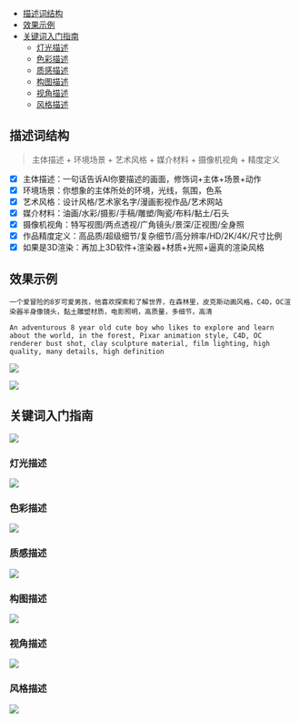 - [描述词结构](#描述词结构)
- [效果示例](#效果示例)
- [关键词入门指南](#关键词入门指南)
  - [灯光描述](#灯光描述)
  - [色彩描述](#色彩描述)
  - [质感描述](#质感描述)
  - [构图描述](#构图描述)
  - [视角描述](#视角描述)
  - [风格描述](#风格描述)


## 描述词结构

> 主体描述 + 环境场景 + 艺术风格 + 媒介材料 + 摄像机视角 + 精度定义

- [x] 主体描述：一句话告诉AI你要描述的画面，修饰词+主体+场景+动作
- [x] 环境场景：你想象的主体所处的环境，光线，氛围，色系
- [x] 艺术风格：设计风格/艺术家名字/漫画影视作品/艺术网站
- [x] 媒介材料：油画/水彩/摄影/手稿/雕塑/陶瓷/布料/黏土/石头
- [x] 摄像机视角：特写视图/两点透视/广角镜头/景深/正视图/全身照
- [x] 作品精度定义：高品质/超级细节/复杂细节/高分辨率/HD/2K/4K/尺寸比例
- [x] 如果是3D渲染：再加上3D软件+渲染器+材质+光照+逼真的渲染风格

## 效果示例

```Prompt
一个爱冒险的8岁可爱男孩，他喜欢探索和了解世界，在森林里，皮克斯动画风格，C4D，OC渲染器半身像镜头，黏土雕塑材质，电影照明，高质量，多细节，高清
```

```Prompt
An adventurous 8 year old cute boy who likes to explore and learn about the world, in the forest, Pixar animation style, C4D, OC renderer bust shot, clay sculpture material, film lighting, high quality, many details, high definition
```

![](https://ghproxy.com/https://github.com/Mr-jiangrj/Prompt/blob/main/img/ComfyUI.png)

![](https://ghproxy.com/https://github.com/Mr-jiangrj/Prompt/blob/main/img/Example.png)

## 关键词入门指南

![](https://ghproxy.com/https://github.com/Mr-jiangrj/Prompt/blob/main/img/Prompt.png)

### 灯光描述

![](https://ghproxy.com/https://github.com/Mr-jiangrj/Prompt/blob/main/img/Prompt1.webp)

### 色彩描述

![](https://ghproxy.com/https://github.com/Mr-jiangrj/Prompt/blob/main/img/Prompt2.webp)

### 质感描述

![](https://ghproxy.com/https://github.com/Mr-jiangrj/Prompt/blob/main/img/Prompt3.webp)

### 构图描述

![](https://ghproxy.com/https://github.com/Mr-jiangrj/Prompt/blob/main/img/Prompt4.webp)

### 视角描述

![](https://ghproxy.com/https://github.com/Mr-jiangrj/Prompt/blob/main/img/Prompt5.webp)

### 风格描述

![](https://ghproxy.com/https://github.com/Mr-jiangrj/Prompt/blob/main/img/Prompt6.webp)

